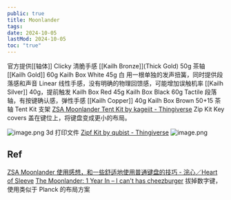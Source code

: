```yaml
---
public: true
title: Moonlander
tags:
date: 2024-10-05
lastMod: 2024-10-05
toc: "true"
---
```


官方提供[[轴体]]
Clicky 清脆手感
[[Kailh Bronze]](Thick Gold) 50g 茶轴
[[Kailh Gold]] 60g
Kailh Box White 45g 白
用一根单独的发声扭簧，同时提供段落感和声音
Linear 线性手感，没有明确的物理回馈感，可能增加误触机率
[[Kailh Silver]] 40g，提前触发
Kailh Box Red 45g
Kailh Box Black 60g
Tactile 段落轴，有按键确认感，弹性手感
[[Kailh Copper]] 40g
Kailh Box Brown 50+15 茶轴
Tent Kit 支架
[ZSA Moonlander Tent Kit by kageiit - Thingiverse](https://www.thingiverse.com/thing:5028257/files)
Zip Kit
Key covers 盖在键位上，将键盘变成更小的布局。

![image.png](/assets/image_1705826435012_0.png)
3d 打印文件 [Zipf Kit by qubist - Thingiverse](https://www.thingiverse.com/thing:5364986)
![image.png](/assets/image_1705827080229_0.png)
## Ref
[ZSA Moonlander 使用感想，和一些舒适地使用普通键盘的技巧 - 浣心／Heart of Sleeve](https://blog.loikein.one/posts/2022-07-13-zsa-moonlander/)
[The Moonlander: 1 Year In – I can't has cheezburger](https://icanthascheezburger.com/wordpress/2021/08/the-moonlander-1-year-in/) 拔掉数字键，使用类似于 Planck 的布局方案